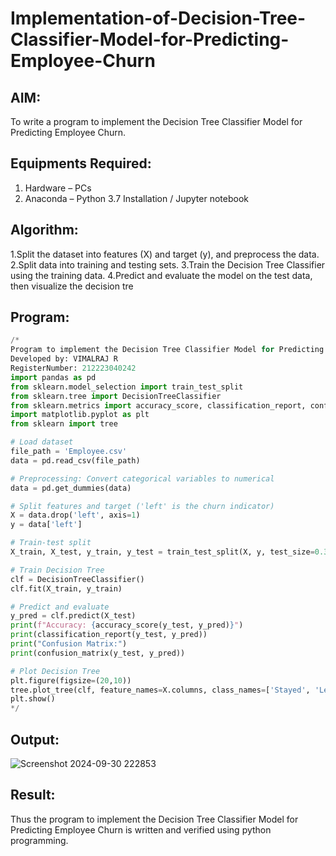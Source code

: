# Implementation-of-Decision-Tree-Classifier-Model-for-Predicting-Employee-Churn

## AIM:
To write a program to implement the Decision Tree Classifier Model for Predicting Employee Churn.

## Equipments Required:
1. Hardware – PCs
2. Anaconda – Python 3.7 Installation / Jupyter notebook

## Algorithm:
1.Split the dataset into features (X) and target (y), and preprocess the data.
2.Split data into training and testing sets.
3.Train the Decision Tree Classifier using the training data.
4.Predict and evaluate the model on the test data, then visualize the decision tre


## Program:
```py
/*
Program to implement the Decision Tree Classifier Model for Predicting Employee Churn.
Developed by: VIMALRAJ R
RegisterNumber: 212223040242
import pandas as pd
from sklearn.model_selection import train_test_split
from sklearn.tree import DecisionTreeClassifier
from sklearn.metrics import accuracy_score, classification_report, confusion_matrix
import matplotlib.pyplot as plt
from sklearn import tree

# Load dataset
file_path = 'Employee.csv'
data = pd.read_csv(file_path)

# Preprocessing: Convert categorical variables to numerical
data = pd.get_dummies(data)

# Split features and target ('left' is the churn indicator)
X = data.drop('left', axis=1)
y = data['left']

# Train-test split
X_train, X_test, y_train, y_test = train_test_split(X, y, test_size=0.3, random_state=42)

# Train Decision Tree
clf = DecisionTreeClassifier()
clf.fit(X_train, y_train)

# Predict and evaluate
y_pred = clf.predict(X_test)
print(f"Accuracy: {accuracy_score(y_test, y_pred)}")
print(classification_report(y_test, y_pred))
print("Confusion Matrix:")
print(confusion_matrix(y_test, y_pred))

# Plot Decision Tree
plt.figure(figsize=(20,10))
tree.plot_tree(clf, feature_names=X.columns, class_names=['Stayed', 'Left'], filled=True)
plt.show()
*/
```

## Output:
![Screenshot 2024-09-30 222853](https://github.com/user-attachments/assets/85020c68-fa44-4a19-8a77-9405a5871de2)



## Result:
Thus the program to implement the  Decision Tree Classifier Model for Predicting Employee Churn is written and verified using python programming.

